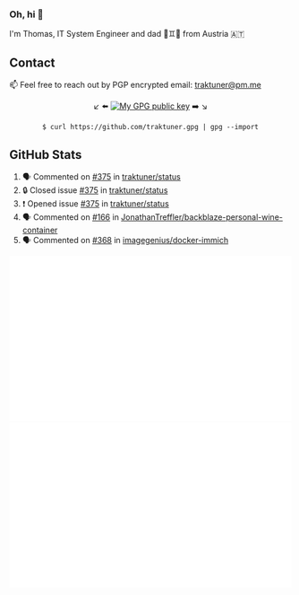 ### Oh, hi 👋

I'm Thomas, IT System Engineer and dad 👶♊️👶 from Austria 🇦🇹

<!--
**traktuner/traktuner** is a ✨ _special_ ✨ repository because its `README.md` (this file) appears on your GitHub profile.

Here are some ideas to get you started:

- 🔭 I’m currently working on ...
- 🌱 I’m currently learning ...
- 👯 I’m looking to collaborate on ...
- 🤔 I’m looking for help with ...
- 💬 Ask me about ...
- 📫 How to reach me: ...
- 😄 Pronouns: ...
- ⚡ Fun fact: ...
-->

## Contact
📫 Feel free to reach out by PGP encrypted email:
traktuner@pm.me

<div align="center" markdown="1">

↙️ ⬅️ [![My GPG public key](https://img.shields.io/badge/PGP%20public%20key-6D4AFF?style=for-the-badge)](https://github.com/traktuner.gpg) ➡️ ↘️

```shell
$ curl https://github.com/traktuner.gpg | gpg --import
```

</div>

## GitHub Stats
<!--START_SECTION:activity-->
1. 🗣 Commented on [#375](https://github.com/traktuner/status/issues/375#issuecomment-2164316185) in [traktuner/status](https://github.com/traktuner/status)
2. 🔒 Closed issue [#375](https://github.com/traktuner/status/issues/375) in [traktuner/status](https://github.com/traktuner/status)
3. ❗ Opened issue [#375](https://github.com/traktuner/status/issues/375) in [traktuner/status](https://github.com/traktuner/status)
4. 🗣 Commented on [#166](https://github.com/JonathanTreffler/backblaze-personal-wine-container/issues/166#issuecomment-2162129917) in [JonathanTreffler/backblaze-personal-wine-container](https://github.com/JonathanTreffler/backblaze-personal-wine-container)
5. 🗣 Commented on [#368](https://github.com/imagegenius/docker-immich/issues/368#issuecomment-2160761318) in [imagegenius/docker-immich](https://github.com/imagegenius/docker-immich)
<!--END_SECTION:activity-->

![](https://github.com/traktuner/traktuner/blob/master/generated/overview.svg)
![](https://github.com/traktuner/traktuner/blob/master/generated/languages.svg)
